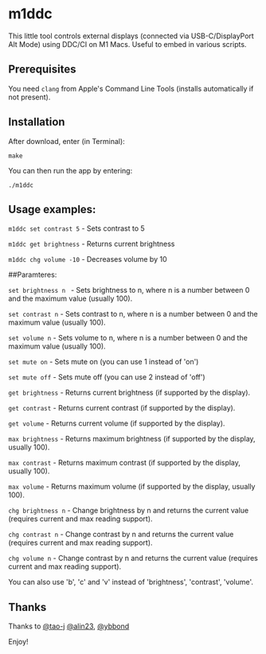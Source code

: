 # m1ddc

This little tool controls external displays (connected via USB-C/DisplayPort Alt Mode) using DDC/CI on M1 Macs. Useful to embed in various scripts.

## Prerequisites

You need `clang` from Apple's Command Line Tools (installs automatically if not present).

## Installation

After download, enter (in Terminal):

    make

You can then run the app by entering:

    ./m1ddc

## Usage examples:

`m1ddc set contrast 5` - Sets contrast to 5

`m1ddc get brightness` - Returns current brightness

`m1ddc chg volume -10` - Decreases volume by 10

##Paramteres:

`set brightness n ` - Sets brightness to n, where n is a number between 0 and the maximum value (usually 100).

`set contrast n` - Sets contrast to n, where n is a number between 0 and the maximum value (usually 100).

`set volume n` - Sets volume to n, where n is a number between 0 and the maximum value (usually 100).

`set mute on` - Sets mute on (you can use 1 instead of 'on')

`set mute off` - Sets mute off (you can use 2 instead of 'off')

`get brightness` - Returns current brightness (if supported by the display).

`get contrast` - Returns current contrast (if supported by the display).

`get volume` - Returns current volume (if supported by the display).

`max brightness` - Returns maximum brightness (if supported by the display, usually 100).

`max contrast` - Returns maximum contrast (if supported by the display, usually 100).

`max volume` - Returns maximum volume (if supported by the display, usually 100).

`chg brightness n` - Change brightness by n and returns the current value (requires current and max reading support).

`chg contrast n` - Change contrast by n and returns the current value (requires current and max reading support).

`chg volume n` - Change contrast by n and returns the current value (requires current and max reading support).

You can also use 'b', 'c' and 'v' instead of 'brightness', 'contrast', 'volume'.

## Thanks

Thanks to [@tao-j](https://github.com/tao-j) [@alin23](https://github.com/alin23), [@ybbond](https://github.com/ybbond)

Enjoy!
